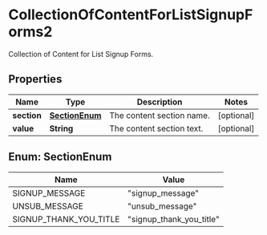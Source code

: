

# CollectionOfContentForListSignupForms2

Collection of Content for List Signup Forms.

## Properties

| Name | Type | Description | Notes |
|------------ | ------------- | ------------- | -------------|
|**section** | [**SectionEnum**](#SectionEnum) | The content section name. |  [optional] |
|**value** | **String** | The content section text. |  [optional] |



## Enum: SectionEnum

| Name | Value |
|---- | -----|
| SIGNUP_MESSAGE | &quot;signup_message&quot; |
| UNSUB_MESSAGE | &quot;unsub_message&quot; |
| SIGNUP_THANK_YOU_TITLE | &quot;signup_thank_you_title&quot; |



